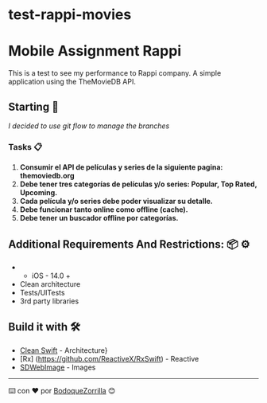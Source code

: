 # test-rappi-movies
# Mobile Assignment Rappi

This is a test to see my performance to Rappi company.
A simple application using the TheMovieDB API.

## Starting 🚀

_I decided to use git flow to manage the branches_

### Tasks 📋

1. **Consumir el API de películas y series de la siguiente pagina: themoviedb.org**
2. **Debe tener tres categorías de películas y/o series: Popular, Top Rated, Upcoming.**
3. **Cada película y/o series debe poder visualizar su detalle.**
4. **Debe funcionar tanto online como offline (cache).**
5. **Debe tener un buscador offline por categorías.** 


## Additional Requirements And Restrictions: 📦 ⚙️

- * iOS - 14.0 +
- Clean architecture
- Tests/UITests
- 3rd party libraries

## Build it with 🛠️

* [Clean Swift](https://clean-swift.com) - Architecture}
* [Rx] (https://github.com/ReactiveX/RxSwift) - Reactive
* [SDWebImage](https://github.com/SDWebImage/SDWebImage) - Images


---
⌨️ con ❤️ por [BodoqueZorrilla](https://www.linkedin.com/in/sergio-eduardo-zorrilla-arellano-78bb0994/) 😊
